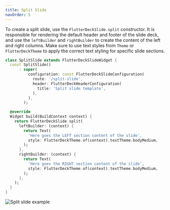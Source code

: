 ```yaml
---
title: Split Slide
navOrder: 5
---
```


To create a split slide, use the `FlutterDeckSlide.split` constructor. It is responsible for rendering the default header and footer of the slide deck, and use the `leftBuilder` and `rightBuilder` to create the content of the left and right columns. Make sure to use text styles from `Theme` or `FlutterDeckTheme` to apply the correct text styling for specific slide sections.

```dart
class SplitSlide extends FlutterDeckSlideWidget {
  const SplitSlide()
      : super(
          configuration: const FlutterDeckSlideConfiguration(
            route: '/split-slide',
            header: FlutterDeckHeaderConfiguration(
              title: 'Split slide template',
            ),
          ),
        );

  @override
  Widget build(BuildContext context) {
    return FlutterDeckSlide.split(
      leftBuilder: (context) {
        return Text(
          'Here goes the LEFT section content of the slide',
          style: FlutterDeckTheme.of(context).textTheme.bodyMedium,
        );
      },
      rightBuilder: (context) {
        return Text(
          'Here goes the RIGHT section content of the slide',
          style: FlutterDeckTheme.of(context).textTheme.bodyMedium,
        );
      },
    );
  }
}
```

![Split slide example](https://github.com/mkobuolys/flutter_deck/blob/main/images/templates/split.png?raw=true)
